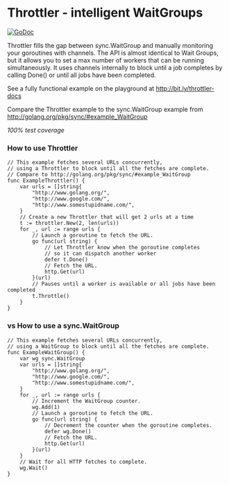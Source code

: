 # Throttler - intelligent WaitGroups

[![GoDoc](https://godoc.org/github.com/nozzle/throttler?status.svg)](http://godoc.org/github.com/nozzle/throttler)


 Throttler fills the gap between sync.WaitGroup and manually monitoring your goroutines with channels. The API is almost identical to Wait Groups, but it allows you to set a max number of workers that can be running simultaneously. It uses channels internally to block until a job completes by calling Done() or until all jobs have been completed.

See a fully functional example on the playground at http://bit.ly/throttler-docs

Compare the Throttler example to the sync.WaitGroup example from http://golang.org/pkg/sync/#example_WaitGroup

*100% test coverage*

### How to use Throttler

```
// This example fetches several URLs concurrently,
// using a Throttler to block until all the fetches are complete.
// Compare to http://golang.org/pkg/sync/#example_WaitGroup
func ExampleThrottler() {
	var urls = []string{
		"http://www.golang.org/",
		"http://www.google.com/",
		"http://www.somestupidname.com/",
	}
	// Create a new Throttler that will get 2 urls at a time
	t := throttler.New(2, len(urls))
	for _, url := range urls {
		// Launch a goroutine to fetch the URL.
		go func(url string) {
			// Let Throttler know when the goroutine completes
			// so it can dispatch another worker
			defer t.Done()
			// Fetch the URL.
			http.Get(url)
		}(url)
		// Pauses until a worker is available or all jobs have been completed
		t.Throttle()
	}
}
```

### vs How to use a sync.WaitGroup

```
// This example fetches several URLs concurrently,
// using a WaitGroup to block until all the fetches are complete.
func ExampleWaitGroup() {
	var wg sync.WaitGroup
	var urls = []string{
		"http://www.golang.org/",
		"http://www.google.com/",
		"http://www.somestupidname.com/",
	}
	for _, url := range urls {
		// Increment the WaitGroup counter.
		wg.Add(1)
		// Launch a goroutine to fetch the URL.
		go func(url string) {
			// Decrement the counter when the goroutine completes.
			defer wg.Done()
			// Fetch the URL.
			http.Get(url)
		}(url)
	}
	// Wait for all HTTP fetches to complete.
	wg.Wait()
}
```